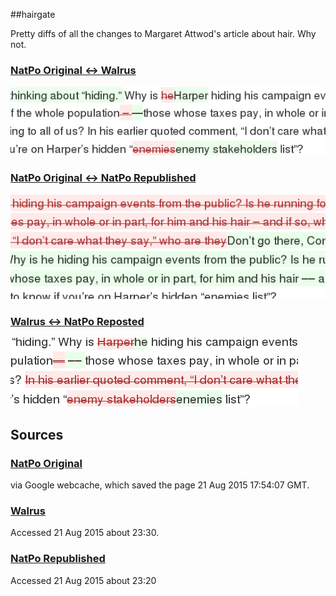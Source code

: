 #\#hairgate

Pretty diffs of all the changes to Margaret Attwod's article about hair. Why not.

### [NatPo Original ↔ Walrus](https://github.com/uniphil/hairgate/compare/original...walrus?short_path=5322792)

[![Screenshot of a bit of the diff](natpo-orig-walrus.png)](https://github.com/uniphil/hairgate/compare/original...walrus?short_path=5322792)

### [NatPo Original ↔ NatPo Republished](https://github.com/uniphil/hairgate/compare/original...reposted?short_path=5322792)

[![Screenshot of a bit of the diff](natpo-orig-reposted.png)](https://github.com/uniphil/hairgate/compare/original...reposted?short_path=5322792)

### [Walrus ↔ NatPo Reposted](https://github.com/uniphil/hairgate/compare/walrus...reposted-from-walrus?short_path=5322792)

[![Screenshot of a bit of the diff](walrus-reposted.png)](https://github.com/uniphil/hairgate/compare/walrus...reposted-from-walrus?short_path=5322792)

## Sources

### [NatPo Original](http://webcache.googleusercontent.com/search?q=cache%3ANNY9M7J2kGIJ%3Anews.nationalpost.com%2Ffull-comment%2Fmargaret-atwood-stephen-harpers-bad-hair-days+&cd=1&hl=en&ct=clnk&gl=ca)

via Google webcache, which saved the page 21 Aug 2015 17:54:07 GMT.

### [Walrus](http://thewalrus.ca/stephen-harpers-hair-problem/)

Accessed 21 Aug 2015 about 23:30.

### [NatPo Republished](http://news.nationalpost.com/full-comment/hair-is-in-the-election-season-air-but-is-it-crucial-to-your-vote)

Accessed 21 Aug 2015 about 23:20
